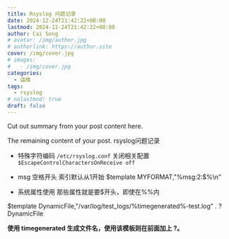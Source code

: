 ```yaml
---
title: Rsyslog 问题记录
date: 2024-12-24T21:42:22+08:00
lastmod: 2024-12-24T21:42:22+08:00
author: Cai Song
# avatar: /img/author.jpg
# authorlink: https://author.site
cover: /img/cover.jpg
# images:
#   - /img/cover.jpg
categories:
  - 运维
tags:
  - rsyslog
# nolastmod: true
draft: false
---
```


Cut out summary from your post content here.

<!--more-->

The remaining content of your post.
rsyslog问题记录
* 特殊字符编码
`/etc/rsyslog.conf` 关闭相关配置 `$EscapeControlCharactersOnReceive off`

* msg 空格开头
索引默认从1开始
$template MYFORMAT,"%msg:2:$%\n"

* 系统属性使用
那些属性就是要$开头，即使在%%内

 $template DynamicFile,"/var/log/test_logs/%timegenerated%-test.log"
     *.* ?DynamicFile

**使用 timegenerated 生成文件名，使用该模板则在前面加上 ?。**

